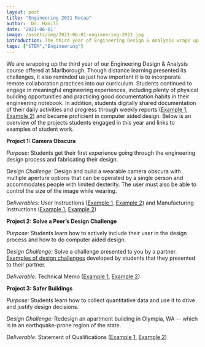 ```yaml
---
layout: post
title: "Engineering 2021 Recap"
author:  Dr. Hamill
date: '2021-06-01'
image: /assets/img/2021-06-01-engineering-2021.jpg
introduction: The third year of Engineering Design & Analysis wraps up.
tags: ["STEM","Engineering"]
---
```


We are wrapping up the third year of our Engineering Design & Analysis course
offered at Marlborough. Though distance learning presented its challenges, it
also reminded us just how important it is to incorporate remote collaboration
practices into our curriculum. Students continued to engage in meaningful
engineering experiences, including plenty of physical building opportunities
and practicing good documentation habits in their engineering notebook. In
addition, students digitally shared documentation of their daily activities and
progress through weekly reports 
([Example 1](https://docs.google.com/document/d/1ggRswQO7UhR7B_a3eP859Ol1Wkb2YUdVQUVVtMq2ngA/edit?usp=sharing), 
[Example 2](https://docs.google.com/document/d/1dB1zm_gR6ICOjL9vpieKbP4MDCoKw-bOc6iwFrVddeA/edit?usp=sharing)) 
and became proficient in computer aided design. Below is an overview of the
projects students engaged in this year and links to examples of student work.


__Project 1: Camera Obscura__

_Purpose:_ Students get their first experience going through the engineering
design process and fabricating their design.

_Design Challenge:_ Design and build a wearable camera obscura with multiple
aperture options that can be operated by a single person and accommodates
people with limited dexterity. The user must also be able to control the size
of the image while wearing.

_Deliverables:_ User Instructions 
([Example 1](https://docs.google.com/document/d/16P1Wc3PzSbZe2P2lw-3pWVje_z6H3DwbqbkWKOsXSa0/edit?usp=sharing),
[Example 2](https://docs.google.com/document/d/1iRwEz7tfslzFZ7W1QYwGi8XUs7FUDyfquKtCWHuk7-I/edit?usp=sharing)) 
and Manufacturing
Instructions 
([Example 1](https://docs.google.com/document/d/1BDE3Ps1PvdMM_1cZOw9TmoVrBMF0_6IkkjgDaClKsFI/edit?usp=sharing), 
[Example 2](https://docs.google.com/document/d/1EWG5ihsxWRcMDPSGQ83Xjq08DMfPe-2Y0n2-yWmU4cs/edit?usp=sharing))

__Project 2: Solve a Peer’s Design Challenge__

_Purpose:_ Students learn how to actively include their user in the design
process and how to do computer aided design.

_Design Challenge:_ Solve a challenge presented to you by a partner. 
[Examples of design challenges](https://docs.google.com/document/d/1-gaefGYdKWLYtedt_GVJ_-10UWrTRLlXFn9ig4wQOx0/edit?usp=sharing)
developed by students that they presented to their partner.

_Deliverable:_ Technical Memo 
([Example 1](https://docs.google.com/document/d/1TGGaNGueBpvAqnTC4ftNqzTRhB3vs-Xf44RjIvw0kYs/edit?usp=sharing), 
[Example 2](https://docs.google.com/document/d/1q4tLKK5PDdyZ6Zxpyb52uzevOnI67AjPypkENnH4YDQ/edit?usp=sharing))


__Project 3: Safer Buildings__

_Purpose:_ Students learn how to collect quantitative data and use it to drive
and justify design decisions.

_Design Challenge:_ Redesign an apartment building in Olympia, WA -- which is in
an earthquake-prone region of the state.

_Deliverable:_ Statement of Qualifications 
([Example 1](https://docs.google.com/document/d/108qzcfLoHhunSHizDeaOku-s0ksPMM5uo6jWIUzeesE/edit?usp=sharing), 
[Example 2](https://docs.google.com/document/d/1heELO04Z2If0SIH7RAJCF-jw65q1D3znGSKG5fwK75M/edit?usp=sharing))

